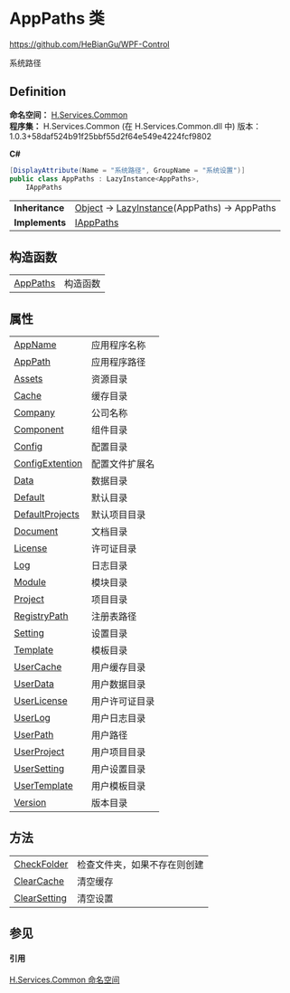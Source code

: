 # AppPaths 类
https://github.com/HeBianGu/WPF-Control

系统路径



## Definition
**命名空间：** <a href="b9cdd84f-6623-a51a-f53b-465103ced202">H.Services.Common</a>  
**程序集：** H.Services.Common (在 H.Services.Common.dll 中) 版本：1.0.3+58daf524b91f25bbf55d2f64e549e4224fcf9802

**C#**
``` C#
[DisplayAttribute(Name = "系统路径", GroupName = "系统设置")]
public class AppPaths : LazyInstance<AppPaths>, 
	IAppPaths
```

<table><tr><td><strong>Inheritance</strong></td><td><a href="https://learn.microsoft.com/dotnet/api/system.object" target="_blank" rel="noopener noreferrer">Object</a>  →  <a href="cbb28bb5-7ff9-f2f4-72ab-08205e41f95f">LazyInstance</a>(AppPaths)  →  AppPaths</td></tr>
<tr><td><strong>Implements</strong></td><td><a href="dd7a0c7a-2dc0-95c2-d6fe-f200e3f822cf">IAppPaths</a></td></tr>
</table>



## 构造函数
<table>
<tr>
<td><a href="3945574f-6d2b-8f22-1568-38cfb0e45954">AppPaths</a></td>
<td>构造函数</td></tr>
</table>

## 属性
<table>
<tr>
<td><a href="8bae91f1-d93a-b9df-2236-4033c163d500">AppName</a></td>
<td>应用程序名称</td></tr>
<tr>
<td><a href="bbb272a4-befc-7734-893e-374716579e87">AppPath</a></td>
<td>应用程序路径</td></tr>
<tr>
<td><a href="49c1c209-73ea-e351-7937-6ee1d7ce4673">Assets</a></td>
<td>资源目录</td></tr>
<tr>
<td><a href="cf336998-7e0f-bec9-f2bf-05f867eccd44">Cache</a></td>
<td>缓存目录</td></tr>
<tr>
<td><a href="582ae731-5928-744b-d47a-7f2e0f33cb37">Company</a></td>
<td>公司名称</td></tr>
<tr>
<td><a href="13e96ad4-8e24-2b4f-f61b-2364c00718f7">Component</a></td>
<td>组件目录</td></tr>
<tr>
<td><a href="f22cdcb3-f8d6-efca-ae2d-0797cef5e024">Config</a></td>
<td>配置目录</td></tr>
<tr>
<td><a href="dd339ad6-9cad-4227-d71a-426aa45cab1c">ConfigExtention</a></td>
<td>配置文件扩展名</td></tr>
<tr>
<td><a href="6d18b42e-715b-ece0-0f03-2faaee651657">Data</a></td>
<td>数据目录</td></tr>
<tr>
<td><a href="eeca1021-cdda-068d-206c-e6be647384df">Default</a></td>
<td>默认目录</td></tr>
<tr>
<td><a href="d737180f-3deb-63ed-f5e6-9880dd91a96a">DefaultProjects</a></td>
<td>默认项目目录</td></tr>
<tr>
<td><a href="9c8293bb-3df1-63dd-ea56-f5284d36b9f7">Document</a></td>
<td>文档目录</td></tr>
<tr>
<td><a href="3447c4fc-646f-c365-473c-d81ee266a6a1">License</a></td>
<td>许可证目录</td></tr>
<tr>
<td><a href="9dfab35b-7b2a-d0bd-71b5-6fbfb929f151">Log</a></td>
<td>日志目录</td></tr>
<tr>
<td><a href="3243e3b7-3cdb-1ff8-95cf-cf6ca710e0f6">Module</a></td>
<td>模块目录</td></tr>
<tr>
<td><a href="1dc8c46b-8721-6313-ef8a-cd337df1642a">Project</a></td>
<td>项目目录</td></tr>
<tr>
<td><a href="f1e9b605-9589-5440-28e4-8ef5f67baa43">RegistryPath</a></td>
<td>注册表路径</td></tr>
<tr>
<td><a href="465ff2cb-720a-30d7-48f2-2104f20d70b6">Setting</a></td>
<td>设置目录</td></tr>
<tr>
<td><a href="cc0fc1a5-1091-bc14-3879-33696d69a0d8">Template</a></td>
<td>模板目录</td></tr>
<tr>
<td><a href="1f6873be-7295-07ce-60c3-abf482a52501">UserCache</a></td>
<td>用户缓存目录</td></tr>
<tr>
<td><a href="c97b4b47-b64c-75df-d45b-31f5e428f39d">UserData</a></td>
<td>用户数据目录</td></tr>
<tr>
<td><a href="68e848f8-d31d-ca02-a279-c7ac97ad75f7">UserLicense</a></td>
<td>用户许可证目录</td></tr>
<tr>
<td><a href="2481f44a-9efc-cadd-a6b4-d5ff8c39e81d">UserLog</a></td>
<td>用户日志目录</td></tr>
<tr>
<td><a href="5a1b6e2f-24c5-7190-ddc0-a4f6139526d2">UserPath</a></td>
<td>用户路径</td></tr>
<tr>
<td><a href="76c5b373-15bd-f184-ddbe-ad5ef22832a9">UserProject</a></td>
<td>用户项目目录</td></tr>
<tr>
<td><a href="18cfde4e-e23d-e7ba-8c30-b7fb23b1cb0e">UserSetting</a></td>
<td>用户设置目录</td></tr>
<tr>
<td><a href="485b4e96-4f0f-14f2-0bf3-adba2e3c61d8">UserTemplate</a></td>
<td>用户模板目录</td></tr>
<tr>
<td><a href="f631f148-251d-5358-eae6-762932875acc">Version</a></td>
<td>版本目录</td></tr>
</table>

## 方法
<table>
<tr>
<td><a href="c42e3dbd-0fba-a819-7965-831abe20a873">CheckFolder</a></td>
<td>检查文件夹，如果不存在则创建</td></tr>
<tr>
<td><a href="56d1610f-80ae-ecd9-52c5-f7a3c7ac73d1">ClearCache</a></td>
<td>清空缓存</td></tr>
<tr>
<td><a href="d21e7dac-ee4d-2c7e-ca95-c183fa2877b3">ClearSetting</a></td>
<td>清空设置</td></tr>
</table>

## 参见


#### 引用
<a href="b9cdd84f-6623-a51a-f53b-465103ced202">H.Services.Common 命名空间</a>  
